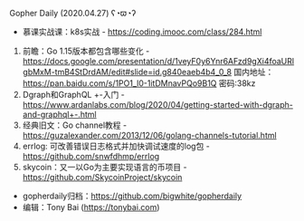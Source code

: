 Gopher Daily (2020.04.27) ʕ◔ϖ◔ʔ

* 慕课实战课：k8s实战 - https://coding.imooc.com/class/284.html

1. 前瞻：Go 1.15版本都包含哪些变化 - https://docs.google.com/presentation/d/1veyF0y6Ynr6AFzd9gXi4foaURlgbMxM-tmB4StDrdAM/edit#slide=id.g840eaeb4b4_0_8 国内地址：https://pan.baidu.com/s/1PO1_l0-1itDMnavPQo9B1Q  密码:38kz
2. Dgraph和GraphQL +-入门 - https://www.ardanlabs.com/blog/2020/04/getting-started-with-dgraph-and-graphql+-.html
3. 经典旧文：Go channel教程 - https://guzalexander.com/2013/12/06/golang-channels-tutorial.html
4. errlog: 可改善错误日志格式并加快调试速度的log包 - https://github.com/snwfdhmp/errlog
5. skycoin：又一以Go为主要实现语言的币项目 - https://github.com/SkycoinProject/skycoin
 
* gopherdaily归档：https://github.com/bigwhite/gopherdaily
* 编辑：Tony Bai (https://tonybai.com)
